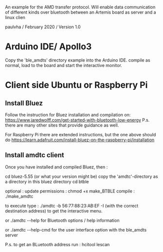 An example for the AMD transfer protocol. Will enable data communication of
different kinds over bluetooth between an Artemis board as server and a linux clien

paulvha / February 2020 / Version 1.0

# Arduino IDE/ Apollo3

Copy the 'ble_amdts' directory example into the Arduino IDE.
compile as normal, load to the board and start the interactive monitor.

# Client side Ubuntu or Raspberry Pi

## Install Bluez
Follow the instruction for Bluez installation and compilation on:
https://www.jaredwolff.com/get-started-with-bluetooth-low-energy
P.s. there are many other sites that provide guidance as well.

For Raspberry Pi there are extended instructions, but the one above should do
https://learn.adafruit.com/install-bluez-on-the-raspberry-pi/installation

## Install amdtc client
Once you have installed and compiled Bluez, then :

cd bluez-5.55 (or what your version might be)
copy the 'amdtc'-directory as a directory in this bluez directory
cd btble

optional : update permissions : chmod +x make_BTBLE
compile : ./make_amdtc

to execute type :
./amdtc -b 56:77:88:23:AB:EF -I (with the correct destination address) to
get the interactive menu.

or ./amdtc --help   for Bluetooth options / help information

or ./amdtc --help-cmd for the user interface option with the ble_amdts server

P.s. to get an BLuetooth address run : hcitool lescan
